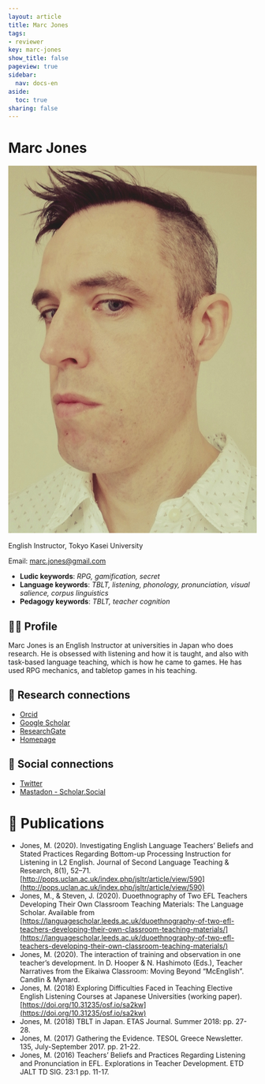 ```yaml
---
layout: article
title: Marc Jones
tags:
- reviewer
key: marc-jones
show_title: false
pageview: true
sidebar:
  nav: docs-en
aside:
  toc: true
sharing: false
---
```


# Marc Jones

<div class="card">
  <div class="card__image">
    <img class="image" src="/assets/images/marc-jones-profile.jpg"/>
    <div class="overlay overlay--bottom">
      <p>English Instructor, Tokyo Kasei University</p>
    </div>
  </div>
</div>

Email: [marc.jones@gmail.com](mailto:marc.jones@gmail.com)

- **Ludic keywords**: *RPG, gamification, secret*
- **Language keywords**: *TBLT, listening, phonology, pronunciation,  visual salience, corpus linguistics*
- **Pedagogy keywords**: *TBLT, teacher cognition*

<!--more-->

## 👨‍🏫 Profile

Marc Jones is an English Instructor at universities in Japan who does research. He is obsessed with listening and how it is taught, and also with task-based language teaching, which is how he came to games. He has used RPG mechanics, and tabletop games in his teaching. 

## 🧪 Research connections

- [Orcid](https://orcid.org/0000-0002-2004-1809)
- [Google Scholar](https://scholar.google.com/citations?user=71T9dCsAAAAJ&hl=en)
- [ResearchGate](https://www.researchgate.net/profile/Marc_Jones8)
- [Homepage](http://marcjones.tokyo/)

## 💬 Social connections

- [Twitter](https://www.twitter.com/marcjonestyo)
- [Mastadon - Scholar.Social](https://scholar.social/@marcjones)


# 📰 Publications

- Jones, M. (2020). Investigating English Language Teachers’ Beliefs and Stated Practices Regarding Bottom-up Processing Instruction for Listening in L2 English. Journal of Second Language Teaching & Research, 8(1), 52–71. [http://pops.uclan.ac.uk/index.php/jsltr/article/view/590](http://pops.uclan.ac.uk/index.php/jsltr/article/view/590)
- Jones, M., & Steven, J. (2020). Duoethnography of Two EFL Teachers Developing Their Own Classroom Teaching Materials: The Language Scholar. Available from [https://languagescholar.leeds.ac.uk/duoethnography-of-two-efl-teachers-developing-their-own-classroom-teaching-materials/](https://languagescholar.leeds.ac.uk/duoethnography-of-two-efl-teachers-developing-their-own-classroom-teaching-materials/)
- Jones, M. (2020). The interaction of training and observation in one teacher’s development. In D. Hooper & N. Hashimoto (Eds.), Teacher Narratives from the Eikaiwa Classroom: Moving Beyond “McEnglish”. Candlin & Mynard.
- Jones, M. (2018) Exploring Difficulties Faced in Teaching Elective English Listening Courses at Japanese Universities (working paper). [https://doi.org/10.31235/osf.io/sa2kw](https://doi.org/10.31235/osf.io/sa2kw)
- Jones, M. (2018) TBLT in Japan. ETAS Journal. Summer 2018: pp. 27-28.
- Jones, M. (2017) Gathering the Evidence. TESOL Greece Newsletter. 135, July-September 2017. pp. 21-22.
- Jones, M. (2016) Teachers’ Beliefs and Practices Regarding Listening and Pronunciation in EFL. Explorations in Teacher Development. ETD JALT TD SIG. 23:1 pp. 11-17.